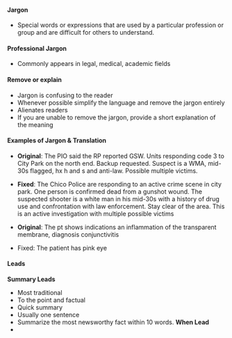 #### Jargon
- Special words or expressions that are used by a particular profession or group and are difficult for others to understand.
#### Professional Jargon
- Commonly appears in legal, medical, academic fields
#### Remove or explain
- Jargon is confusing to the reader
- Whenever possible simplify the language and remove the jargon entirely
- Alienates readers
- If you are unable to remove the jargon, provide a short explanation of the meaning
#### Examples of Jargon & Translation
- **Original**: The PIO said the RP reported GSW. Units responding code 3 to City Park on the north end. Backup requested. Suspect is a WMA, mid-30s flagged, hx h and s and anti-law. Possible multiple victims.
- **Fixed**: The Chico Police are responding to an active crime scene in city park. One person is confirmed dead from a gunshot wound. The suspected shooter is a white man in his mid-30s with a history of drug use and confrontation with law enforcement. Stay clear of the area. This is an active investigation with multiple possible victims

- **Original**: The pt shows indications an inflammation of the transparent membrane, diagnosis conjunctivitis
- Fixed: The patient has pink eye
#### Leads
**Summary Leads**
- Most traditional
- To the point and factual
- Quick summary
- Usually one sentence
- Summarize the most newsworthy fact within 10 words.
**When Lead**
- 
